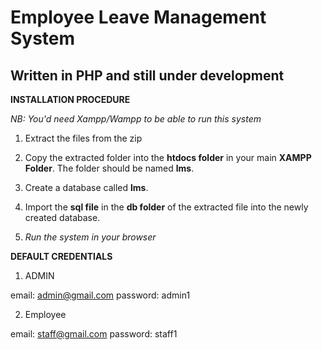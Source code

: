 # Employee Leave Management System

## Written in PHP and still under development


**INSTALLATION PROCEDURE**

*NB: You'd need Xampp/Wampp to be able to run this system*

1. Extract the files from the zip

2. Copy the extracted folder into the **htdocs folder** in your main **XAMPP Folder**. The folder should be named **lms**.

3. Create a database called **lms**.

4. Import the **sql file** in the **db folder** of the extracted file into the newly created database.

5. *Run the system in your browser*


**DEFAULT CREDENTIALS**
1. ADMIN

email:      admin@gmail.com
password:   admin1


2. Employee

email:      staff@gmail.com
password:   staff1

